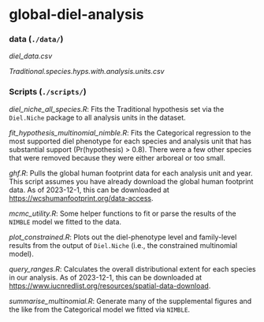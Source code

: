 # global-diel-analysis

### data (`./data/`)

*diel_data.csv*

*Traditional.species.hyps.with.analysis.units.csv*




### Scripts (`./scripts/`)

*diel_niche_all_species.R*: Fits the Traditional hypothesis set via the `Diel.Niche` package to all analysis units in the dataset.

*fit_hypothesis_multinomial_nimble.R*: Fits the Categorical regression to the most supported diel phenotype for each species and analysis unit that has substantial support (Pr(hypothesis) > 0.8). There were a few other species that were removed because they were either arboreal or too small.

*ghf.R*: Pulls the global human footprint data for each analysis unit and year. This script assumes you have already download the global human footprint data. As of 2023-12-1, this can be downloaded at https://wcshumanfootprint.org/data-access. 

*mcmc_utility.R*: Some helper functions to fit or parse the results of the `NIMBLE` model we fitted to the data.

*plot_constrained.R*: Plots out the diel-phenotype level and family-level results from the output of `Diel.Niche` (i.e., the constrained multinomial model).

*query_ranges.R*: Calculates the overall distributional extent for each species in our analysis. As of 2023-12-1, this can be downloaded at https://www.iucnredlist.org/resources/spatial-data-download. 

*summarise_multinomial.R*: Generate many of the supplemental figures and the like from the Categorical model we fitted via `NIMBLE`.






